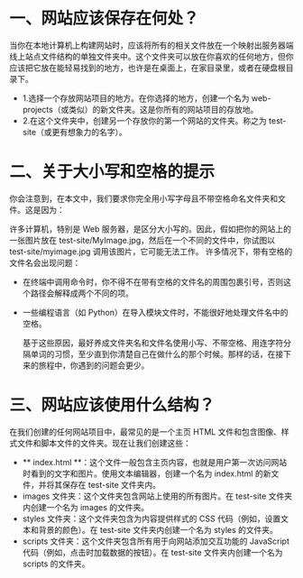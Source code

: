 # 一、网站应该保存在何处？

当你在本地计算机上构建网站时，应该将所有的相关文件放在一个映射出服务器端线上站点文件结构的单独文件夹中。这个文件夹可以放在你喜欢的任何地方，但你应该把它放在能轻易找到的地方，也许是在桌面上，在家目录里，或者在硬盘根目录下。

- 1.选择一个存放网站项目的地方。在你选择的地方，创建一个名为 web-projects（或类似）的新文件夹。这是你所有的网站项目的存放地。
- 2.在这个文件夹中，创建另一个存放你的第一个网站的文件夹。称之为 test-site（或更有想象力的名字）。

 # 二、关于大小写和空格的提示
 你会注意到，在本文中，我们要求你完全用小写字母且不带空格命名文件夹和文件。这是因为：

许多计算机，特别是 Web 服务器，是区分大小写的。因此，假如把你的网站上的一张图片放在 test-site/MyImage.jpg，然后在一个不同的文件中，你试图以 test-site/myimage.jpg 调用该图片，它可能无法工作。
许多情况下，带有空格的文件名会出现问题：
- 在终端中调用命令时，你不得不在带有空格的文件名的周围包裹引号，否则这个路径会解释成两个不同的项。
- 一些编程语言（如 Python）在导入模块文件时，不能很好地处理文件名中的空格。
  
  基于这些原因，最好养成文件夹名和文件名使用小写、不带空格、用连字符分隔单词的习惯，至少直到你清楚自己在做什么的那个时候。那样的话，在接下来的旅程中，你遇到的问题会更少。

 # 三、网站应该使用什么结构？
 在我们创建的任何网站项目中，最常见的是一个主页 HTML 文件和包含图像、样式文件和脚本文件的文件夹。现在让我们创建这些：

- ** index.html **：这个文件一般包含主页内容，也就是用户第一次访问网站时看到的文字和图片。使用文本编辑器，创建一个名为 index.html 的新文件，并将其保存在 test-site 文件夹内。
- images 文件夹：这个文件夹包含网站上使用的所有图片。在 test-site 文件夹内创建一个名为 images 的文件夹。
- styles 文件夹：这个文件夹包含为内容提供样式的 CSS 代码（例如，设置文本和背景的颜色）。在 test-site 文件夹内创建一个名为 styles 的文件夹。
- scripts 文件夹：这个文件夹包含所有用于向网站添加交互功能的 JavaScript 代码（例如，点击时加载数据的按钮）。在 test-site 文件夹内创建一个名为 scripts 的文件夹。
